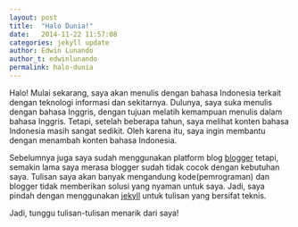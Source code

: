 ```yaml
---
layout: post
title:  "Halo Dunia!"
date:   2014-11-22 11:57:08
categories: jekyll update
author: Edwin Lunando
author_t: edwinlunando
permalink: halo-dunia
---
```


Halo! Mulai sekarang, saya akan menulis dengan bahasa Indonesia terkait dengan teknologi informasi dan sekitarnya. Dulunya, saya suka menulis dengan bahasa Inggris, dengan tujuan melatih kemampuan menulis dalam bahasa Inggris. Tetapi, setelah beberapa tahun, saya melihat konten bahasa Indonesia masih sangat sedikit. Oleh karena itu, saya ingin membantu dengan menambah konten bahasa Indonesia.

Sebelumnya juga saya sudah menggunakan platform blog [blogger](http://www.blogger.com/) tetapi, semakin lama saya merasa blogger sudah tidak cocok dengan kebutuhan saya. Tulisan saya akan banyak mengandung kode(pemrograman) dan blogger tidak memberikan solusi yang nyaman untuk saya. Jadi, saya pindah dengan menggunakan [jekyll][1] untuk tulisan yang bersifat teknis.

Jadi, tunggu tulisan-tulisan menarik dari saya!

[1]:    http://jekyllrb.com
